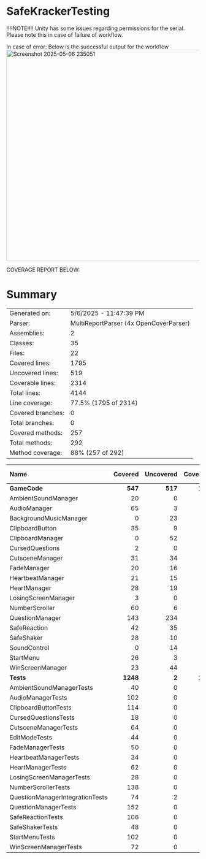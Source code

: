 # SafeKrackerTesting


!!!!NOTE!!!!
Unity has some issues regarding permissions for the serial. Please note this in case of failure of workflow.

In case of error: Below is the successful output for the workflow
<img width="551" alt="Screenshot 2025-05-06 235051" src="https://github.com/user-attachments/assets/b0844d84-1058-47ae-9735-5fd0a7d304f3" />


COVERAGE REPORT BELOW:

# Summary
|||
|:---|:---|
| Generated on: | 5/6/2025 - 11:47:39 PM |
| Parser: | MultiReportParser (4x OpenCoverParser) |
| Assemblies: | 2 |
| Classes: | 35 |
| Files: | 22 |
| Covered lines: | 1795 |
| Uncovered lines: | 519 |
| Coverable lines: | 2314 |
| Total lines: | 4144 |
| Line coverage: | 77.5% (1795 of 2314) |
| Covered branches: | 0 |
| Total branches: | 0 |
| Covered methods: | 257 |
| Total methods: | 292 |
| Method coverage: | 88% (257 of 292) |

|**Name**|**Covered**|**Uncovered**|**Coverable**|**Total**|**Line coverage**|**Covered**|**Total**|**Branch coverage**|**Covered**|**Total**|**Method coverage**|
|:---|---:|---:|---:|---:|---:|---:|---:|---:|---:|---:|---:|
|**GameCode**|**547**|**517**|**1064**|**1793**|**51.4%**|**0**|**0**|****|**84**|**117**|**71.7%**|
|AmbientSoundManager|20|0|20|36|100%|0|0||3|3|100%|
|AudioManager|65|3|68|104|95.5%|0|0||8|8|100%|
|BackgroundMusicManager|0|23|23|42|0%|0|0||0|2|0%|
|ClipboardButton|35|9|44|75|79.5%|0|0||9|10|90%|
|ClipboardManager|0|52|52|85|0%|0|0||0|5|0%|
|CursedQuestions|2|0|2|33|100%|0|0||1|1|100%|
|CutsceneManager|31|34|65|108|47.6%|0|0||4|7|57.1%|
|FadeManager|20|16|36|59|55.5%|0|0||3|5|60%|
|HeartbeatManager|21|15|36|56|58.3%|0|0||5|7|71.4%|
|HeartManager|28|19|47|87|59.5%|0|0||4|5|80%|
|LosingScreenManager|3|0|3|11|100%|0|0||1|1|100%|
|NumberScroller|60|6|66|103|90.9%|0|0||10|10|100%|
|QuestionManager|143|234|377|592|37.9%|0|0||16|26|61.5%|
|SafeReaction|42|35|77|138|54.5%|0|0||7|8|87.5%|
|SafeShaker|28|10|38|63|73.6%|0|0||4|5|80%|
|SoundControl|0|14|14|29|0%|0|0||0|2|0%|
|StartMenu|26|3|29|58|89.6%|0|0||6|6|100%|
|WinScreenManager|23|44|67|114|34.3%|0|0||3|6|50%|
|**Tests**|**1248**|**2**|**1250**|**36341**|**99.8%**|**0**|**0**|****|**173**|**175**|**98.8%**|
|AmbientSoundManagerTests|40|0|40|2266|100%|0|0||5|5|100%|
|AudioManagerTests|102|0|102|2266|100%|0|0||18|18|100%|
|ClipboardButtonTests|114|0|114|2266|100%|0|0||14|14|100%|
|CursedQuestionsTests|18|0|18|2266|100%|0|0||4|4|100%|
|CutsceneManagerTests|64|0|64|2266|100%|0|0||8|8|100%|
|EditModeTests|44|0|44|85|100%|0|0||8|8|100%|
|FadeManagerTests|50|0|50|2266|100%|0|0||4|4|100%|
|HeartbeatManagerTests|34|0|34|2266|100%|0|0||4|4|100%|
|HeartManagerTests|62|0|62|2266|100%|0|0||8|8|100%|
|LosingScreenManagerTests|28|0|28|2266|100%|0|0||4|4|100%|
|NumberScrollerTests|138|0|138|2266|100%|0|0||20|20|100%|
|QuestionManagerIntegrationTests|74|2|76|2266|97.3%|0|0||14|16|87.5%|
|QuestionManagerTests|152|0|152|2266|100%|0|0||18|18|100%|
|SafeReactionTests|106|0|106|2266|100%|0|0||14|14|100%|
|SafeShakerTests|48|0|48|2266|100%|0|0||8|8|100%|
|StartMenuTests|102|0|102|2266|100%|0|0||12|12|100%|
|WinScreenManagerTests|72|0|72|2266|100%|0|0||10|10|100%|

